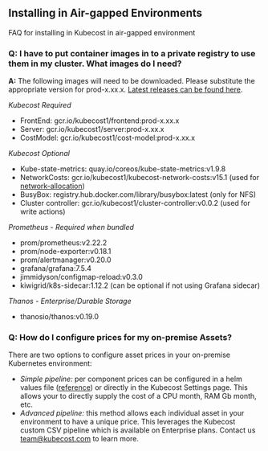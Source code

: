 ## Installing in Air-gapped Environments

FAQ for installing in Kubecost in air-gapped environment

### Q: I have to put container images in to a private registry to use them in my cluster. What images do I need?

**A:** The following images will need to be downloaded. Please substitute the appropriate version
for prod-x.xx.x. [Latest releases can be found here](https://github.com/kubecost/cost-analyzer-helm-chart/releases).

*Kubecost Required*
* FrontEnd: gcr.io/kubecost1/frontend:prod-x.xx.x
* Server: gcr.io/kubecost1/server:prod-x.xx.x
* CostModel: gcr.io/kubecost1/cost-model:prod-x.xx.x

*Kubecost Optional*
* Kube-state-metrics: quay.io/coreos/kube-state-metrics:v1.9.8
* NetworkCosts: gcr.io/kubecost1/kubecost-network-costs:v15.1 (used for [network-allocation](https://github.com/kubecost/docs/blob/master/network-allocation.md))
* BusyBox: registry.hub.docker.com/library/busybox:latest (only for NFS)
* Cluster controller: gcr.io/kubecost1/cluster-controller:v0.0.2 (used for write actions)

*Prometheus - Required when bundled*
* prom/prometheus:v2.22.2
* prom/node-exporter:v0.18.1
* prom/alertmanager:v0.20.0
* grafana/grafana:7.5.4
* jimmidyson/configmap-reload:v0.3.0
* kiwigrid/k8s-sidecar:1.12.2 (can be optional if not using Grafana sidecar)

*Thanos - Enterprise/Durable Storage*
* thanosio/thanos:v0.19.0


### Q: How do I configure prices for my on-premise Assets?

There are two options to configure asset prices in your on-premise Kubernetes environment:

* *Simple pipeline:* per component prices can be configured in a helm values file ([reference](https://github.com/kubecost/cost-analyzer-helm-chart/blob/6c0975614b4a6854be602d1a6f9506ce8b80abdc/cost-analyzer/values.yaml#L559-L570)) or directly in the Kubecost Settings page. This allows your to directly supply the cost of a CPU month, RAM Gb month, etc.
* *Advanced pipeline:* this method allows each individual asset in your environment to have a unique price. This leverages the Kubecost custom CSV pipeline which is available on Enterprise plans. Contact us team@kubecost.com to learn more.
